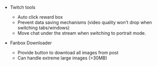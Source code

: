 * Twitch tools
    * Auto click reward box
    * Prevent data saving mechanisms (video quality won't drop when switching tabs/windows)
    * Move chat under the stream when switching to portrait mode.

* Fanbox Downloader
    * Provide button to download all images from post
    * Can handle extreme large images (>30MB)
